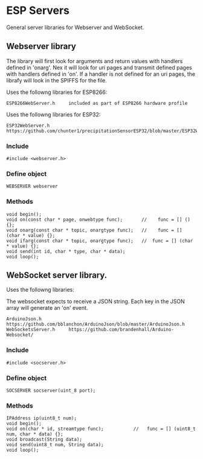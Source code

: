 # ESP Servers

General server libraries for Webserver and WebSocket.

##	Webserver library

The library will first look for arguments and return values with handlers defined in 'onarg'.
Nex it will look for uri pages and transmit defined pages with handlers defined in 'on'.
If a handler is not defined for an uri pages, the librafy will look in the SPIFFS for the file.

Uses the followng libraries for ESP8266:

	ESP8266WebServer.h     included as part of ESP8266 hardware profile

Uses the followng libraries for ESP32:

	ESP32WebServer.h       https://github.com/chunter1/precipitationSensorESP32/blob/master/ESP32WebServer.h


###	Include

	#include <webserver.h>

###	Define object

	WEBSERVER webserver

###	Methods

	void begin();
	void on(const char * page, onwebtype func);       //	func = [] () {};
	void onarg(const char * topic, onargtype func);   //	func = [] (char * value) {};
	void ifarg(const char * topic, onargtype func);   //  func = [] (char * value) {};
	void send(int id, char * type, char * data);
	void loop();

##	WebSocket server library.

Uses the followng libraries:

The websocket expects to receive a JSON string. Each key in the JSON array will generate an 'on' event.

	ArduinoJson.h          https://github.com/bblanchon/ArduinoJson/blob/master/ArduinoJson.h
	WebSocketsServer.h     https://github.com/brandenhall/Arduino-Websocket/


###	Include

	#include <socserver.h>

###	Define object

	SOCSERVER socserver(uint_8 port);

###	Methods

	IPAddress ip(uint8_t num);
	void begin();
	void on(char * id, streamtype func);           //	func = [] (uint8_t num, char * data) {};
	void broadcast(String data);
	void send(uint8_t num, String data);
	void loop();

